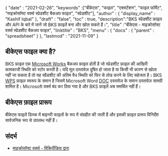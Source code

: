 {
  "date" : "2021-02-26",
  "keywords" :["बीकेएस", "फाइल", "एक्सटेंशन", "फाइल फॉर्मेट", "माइक्रोसॉफ्ट वर्क्स स्प्रेडशीट बैकअप फाइल", "स्प्रेडशीट"],
  "author" : {
    "display_name" : "Kashif Iqbal"
},
  "draft" : "false",
  "toc" : true,
  "description":"BKS स्प्रेडशीट फ़ाइल और API के बारे में जानें जो BKS फ़ाइलें बना और खोल सकते हैं।",
  "title" :"बीकेएस - माइक्रोसॉफ्ट वर्क्स स्प्रेडशीट बैकअप फाइल",
  "linktitle" : "BKS",
  "menu" : {
    "docs" : {
      "parent" : "spreadsheet"
}
},
  "lastmod" : "2021-11-09"
}

## बीकेएस फाइल क्या है? ##

BKS फ़ाइल एक [Microsoft Works](https://en.wikipedia.org/wiki/Microsoft_Works) बैकअप फ़ाइल होती है जो स्प्रेडशीट फ़ाइल की आखिरी कामकाजी स्थिति को स्टोर करती है। यदि मूल दस्तावेज़ दूषित हो जाता है या किसी भी कारण से खोला नहीं जा सकता है तो यह स्प्रैडशीट की अंतिम वैध स्थिति को फिर से लोड करने के लिए सहेजता है। BKS [WPS](/hi/word-processing/wps/) फ़ाइल स्वरूप के समान है जिसमें Microsoft Word [DOC](/hi/word-processing/doc/) दस्तावेज़ के समान दस्तावेज़ सामग्री शामिल है। Microsoft वर्क्स बंद कर दिया गया है और BKS फ़ाइलें अब समर्थित नहीं हैं।

## बीकेएस फ़ाइल प्रारूप

बीकेएस फाइलें डिस्क में बाइनरी फाइलों के रूप में संग्रहीत की जाती हैं और इसकी फ़ाइल प्रारूप विनिर्देश सार्वजनिक रूप से उपलब्ध नहीं हैं।

## संदर्भ ##

* [माइक्रोसॉफ्ट वर्क्स - विकिपीडिया द्वारा](https://en.wikipedia.org/wiki/Microsoft_Works)

